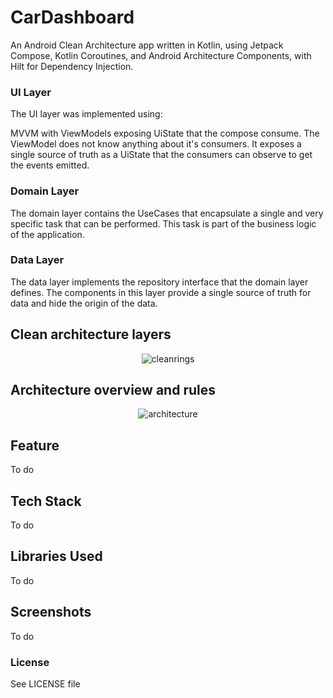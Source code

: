 # CarDashboard

An Android Clean Architecture app written in Kotlin, using Jetpack Compose, Kotlin Coroutines, and Android Architecture Components, with Hilt for Dependency Injection.

### UI Layer

The UI layer was implemented using:

MVVM with ViewModels exposing UiState that the compose consume. The ViewModel does not know anything about it's consumers.
It exposes a single source of truth as a UiState that the consumers can observe to get the events emitted.


### Domain Layer

The domain layer contains the UseCases that encapsulate a single and very specific task that can be performed. This task is part of the business logic of the application. 


### Data Layer

The data layer implements the repository interface that the domain layer defines. The components in this layer provide a single source of truth for data and hide the origin of the data.


## Clean architecture layers

<p align="center">
    <img src="images/rings.png" alt="cleanrings"/>
</p>

## Architecture overview and rules

<p align="center">
    <img src="images/architecture.png" alt="architecture"/>
</p>

## Feature

To do

## Tech Stack

To do

## Libraries Used

To do

## Screenshots

To do

### License

See LICENSE file

